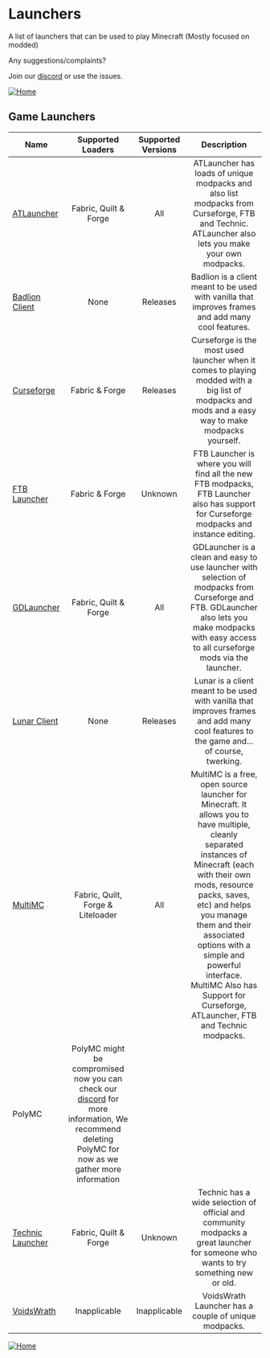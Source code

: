 # Launchers

A list of launchers that can be used to play Minecraft (Mostly focused on modded)

Any suggestions/complaints?

Join our [discord](https://discord.gg/8nzHYhVUQS) or use the issues.

[![Home](https://i.imgur.com/zGuelkW.png)](/README.md)

## Game Launchers

| Name | Supported Loaders | Supported Versions | Description |
| --- | :---: | :---: | :---: |
| [ATLauncher](https://atlauncher.com) | Fabric, Quilt & Forge | All | ATLauncher has loads of unique modpacks and also list modpacks from Curseforge, FTB and Technic. ATLauncher also lets you make your own modpacks. |
| [Badlion Client](https://client.badlion.net) | None | Releases | Badlion is a client meant to be used with vanilla that improves frames and add many cool features. |
| [Curseforge](https://www.curseforge.com) | Fabric & Forge | Releases | Curseforge is the most used launcher when it comes to playing modded with a big list of modpacks and mods and a easy way to make modpacks yourself. |
| [FTB Launcher](https://www.feed-the-beast.com/app) | Fabric & Forge | Unknown | FTB Launcher is where you will find all the new FTB modpacks, FTB Launcher also has support for Curseforge modpacks and instance editing. |
| [GDLauncher](https://gdevs.io) | Fabric, Quilt & Forge | All | GDLauncher is a clean and easy to use launcher with selection of modpacks from Curseforge and FTB. GDLauncher also lets you make modpacks with easy access to all curseforge mods via the launcher. |
| [Lunar Client](https://www.lunarclient.com) | None | Releases | Lunar is a client meant to be used with vanilla that improves frames and add many cool features to the game and... of course, twerking. |
| [MultiMC](https://multimc.org) | Fabric, Quilt, Forge & Liteloader | All | MultiMC is a free, open source launcher for Minecraft. It allows you to have multiple, cleanly separated instances of Minecraft (each with their own mods, resource packs, saves, etc) and helps you manage them and their associated options with a simple and powerful interface. MultiMC Also has Support for Curseforge, ATLauncher, FTB and Technic modpacks. |
| PolyMC | PolyMC might be compromised now you can check our [discord](https://discord.gg/jCHak3t6tZ) for more information, We recommend deleting PolyMC for now as we gather more information | | |
| [Technic Launcher](https://www.technicpack.net/download) | Fabric, Quilt & Forge | Unknown | Technic has a wide selection of official and community modpacks a great launcher for someone who wants to try something new or old.
| [VoidsWrath](http://test.voidswrath.com/voidlauncher/) | Inapplicable | Inapplicable | VoidsWrath Launcher has a couple of unique modpacks.

[![Home](https://i.imgur.com/zGuelkW.png)](/README.md)
